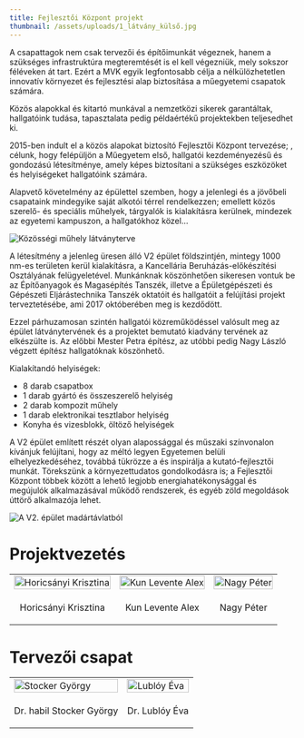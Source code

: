 ```yaml
---
title: Fejlesztői Központ projekt
thumbnail: /assets/uploads/1_látvány_külső.jpg
---
```

A csapattagok nem csak tervezői és építőimunkát végeznek, hanem a szükséges infrastruktúra megteremtését is el kell végezniük, mely sokszor féléveken át tart. Ezért a MVK egyik legfontosabb célja a nélkülözhetetlen innovatív környezet és fejlesztési alap biztosítása a műegyetemi csapatok számára.

Közös alapokkal és kitartó munkával a nemzetközi sikerek garantáltak, hallgatóink tudása, tapasztalata pedig példaértékű projektekben teljesedhet ki.

2015-ben indult el a közös alapokat biztosító Fejlesztői Központ tervezése; , célunk, hogy felépüljön a Műegyetem első, hallgatói kezdeményezésű és gondozású létesítménye, amely képes biztosítani a szükséges eszközöket és helyiségeket hallgatóink számára.

Alapvető követelmény az épülettel szemben, hogy a jelenlegi és a jövőbeli csapataink mindegyike saját alkotói térrel rendelkezzen; emellett közös szerelő- és speciális műhelyek, tárgyalók is kialakításra kerülnek, mindezek az egyetemi kampuszon, a hallgatókhoz közel…

![Közösségi műhely látványterve](/assets/uploads/2_látvány_workshop.jpg)

A létesítmény a jelenleg üresen álló V2 épület földszintjén, mintegy 1000 nm-es területen kerül kialakításra, a Kancellária Beruházás-előkészítési Osztályának felügyeletével. Munkánknak köszönhetően sikeresen vontuk be az Építőanyagok és Magasépítés Tanszék, illetve a Épületgépészeti és Gépészeti Eljárástechnika Tanszék oktatóit és hallgatóit a felújítási projekt terveztetésébe, ami 2017 októberében meg is kezdődött.

Ezzel párhuzamosan szintén hallgatói közreműködéssel valósult meg az épület látványtervének és a projektet bemutató kiadvány tervének az elkészülte is. Az előbbi Mester Petra építész, az utóbbi pedig Nagy László végzett építész hallgatóknak köszönhető.

Kialakítandó helyiségek:

* 8 darab csapatbox
* 1 darab gyártó és összeszerelő helyiség
* 2 darab kompozit műhely
* 1 darab elektronikai tesztlabor helyiség
* Konyha és vizesblokk, öltöző helyiségek

A V2 épület említett részét olyan alapossággal és műszaki színvonalon kívánjuk felújítani, hogy az méltó legyen Egyetemen belüli elhelyezkedéséhez, továbbá tükrözze a és inspirálja a kutató-fejlesztői munkát. Törekszünk a környezettudatos gondolkodásra is; a Fejlesztői Központ többek között a lehető legjobb energiahatékonysággal és megújulók alkalmazásával működő rendszerek, és egyéb zöld megoldások úttörő alkalmazója lehet.

![A V2. épület madártávlatból](/assets/uploads/00_helyszín.jpg)

# Projektvezetés
 <table style="width:100%">

  <tr>
    <td><img src="/assets/uploads/silu.jpg" style="width:100%" alt="Horicsányi Krisztina"></td>
    <td><img src="/assets/uploads/kun_levente.jpg" style="width:100%" alt="Kun Levente Alex"></td>
    <td><img src="/assets/uploads/nagy_peter.jpg" style="width:100%" alt="Nagy Péter"></td>
  </tr>
  <tr>
    <td><p style="text-align: center;">Horicsányi Krisztina</p></td>
    <td><p style="text-align: center;">Kun Levente Alex</p></td>
    <td><p style="text-align: center;">Nagy Péter</p></td>
  </tr>
</table> 

# Tervezői csapat


 <table style="width:100%">

  <tr>
    <td><a href="https://epito.bme.hu/stocker-gyorgy"><img src="/assets/uploads/stocker_gyorgy.jpg" style="width:100%" alt="Stocker György"></a></td>
    <td><a href="https://epito.bme.hu/lubloy-eva"><img src="/assets/uploads/lubloy_eva2.jpg" style="width:100%" alt="Lublóy Éva"></a></td>
  </tr>
  <tr>
    <td><p style="text-align: center;">Dr. habil Stocker György</p></td>
    <td><p style="text-align: center;">Dr. Lublóy Éva</p></td>
  </tr>
</table> 
